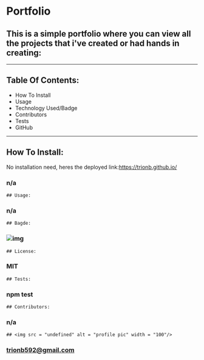 # Portfolio
### [](samples)
  ## This is a simple portfolio where you can view all the projects that i've created or had hands in creating: 
   
  ----------------
 ## Table Of Contents:
   * How To Install
   * Usage
   * Technology Used/Badge
   * Contributors
   * Tests
   * GitHub
   
  ----------------
  ## How To Install: 
  No installation need, heres the deployed link:https://trionb.github.io/
   ### n/a
    ## Usage:
   ### n/a
    ## Bagde: 
   ### ![img](https://img.shields.io/badge/undefined-readme-red)
    ## License:  
   ### MIT
    ## Tests:
   ### npm test
    ## Contributors:
   ### n/a
    ## <img src = "undefined" alt = "profile pic" width = "100"/>
   ### trionb592@gmail.com

